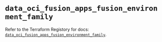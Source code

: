 # `data_oci_fusion_apps_fusion_environment_family`

Refer to the Terraform Registory for docs: [`data_oci_fusion_apps_fusion_environment_family`](https://registry.terraform.io/providers/oracle/oci/6.18.0/docs/data-sources/fusion_apps_fusion_environment_family).
